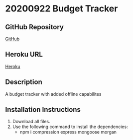 # 20200922 Budget Tracker 

## GitHub Repository
[GitHub](https://github.com/josephptflanagan/20200922-Budget-Tracker)

## Heroku URL
[Heroku]()

## Description
A budget tracker with added offline capabilites

## Installation Instructions
1. Download all files.
2. Use the following command to install the dependencies:
    * npm i compression express mongoose morgan